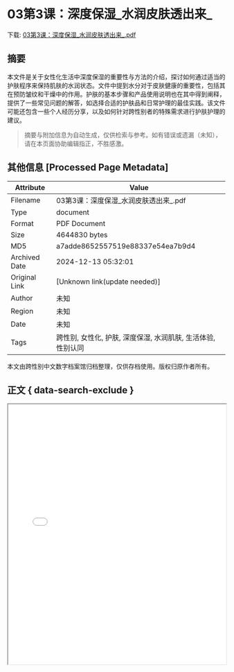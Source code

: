 # 03第3课：深度保湿_水润皮肤透出来_

<!-- tcd_download_link -->
下载: <a href="../03第3课：深度保湿_水润皮肤透出来_.pdf" download>03第3课：深度保湿_水润皮肤透出来_.pdf</a>
<!-- tcd_download_link_end -->

## 摘要

<!-- tcd_abstract -->
本文件是关于女性化生活中深度保湿的重要性与方法的介绍，探讨如何通过适当的护肤程序来保持肌肤的水润状态。文件中提到水分对于皮肤健康的重要性，包括其在预防皱纹和干燥中的作用。护肤的基本步骤和产品使用说明也在其中得到阐释，提供了一些常见问题的解答，如选择合适的护肤品和日常护理的最佳实践。该文件可能还包含一些个人经历分享，以及如何针对跨性别者的特殊需求进行护肤护理的建议。

<!-- tcd_abstract_end -->

> 摘要与附加信息为自动生成，仅供检索与参考。如有错误或遗漏（未知），请在本页面协助编辑指正，不胜感激。

## 其他信息 [Processed Page Metadata]

| Attribute       | Value                                  |
|-----------------|----------------------------------------|
| Filename        | 03第3课：深度保湿_水润皮肤透出来_.pdf                             |
| Type            | document                                 |
| Format          | PDF Document                               |
| Size            | 4644830 bytes                           |
| MD5             | a7adde8652557519e88337e54ea7b9d4                                  |
| Archived Date   | 2024-12-13 05:32:01                             |
| Original Link   | [Unknown link(update needed)]                         |
| Author          | 未知                               |
| Region          | 未知                               |
| Date            | 未知                                 |
| Tags            | 跨性别, 女性化, 护肤, 深度保湿, 水润肌肤, 生活体验, 性别认同                                 |

本文由跨性别中文数字档案馆归档整理，仅供存档使用。版权归原作者所有。


## 正文 { data-search-exclude }

<!-- tcd_main_text -->
<iframe src="../03第3课：深度保湿_水润皮肤透出来_.pdf" width="100%" height="600px">
    <p>无法显示PDF，请下载查看。</p>
</iframe>
<!-- tcd_main_text_end -->

